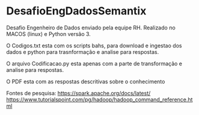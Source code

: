 # DesafioEngDadosSemantix
Desafio Engenheiro de Dados enviado pela equipe RH. Realizado no MACOS (linux) e Python versão 3.

O Codigos.txt esta com os scripts bahs, para download e ingestao dos dados e python para trasnformação e analise para respostas.

O  arquivo Codificacao.py esta apenas com a parte de transformação e analise para respostas.

O PDF esta com as respostas descritivas sobre o conhecimento


Fontes de pesquisa:
https://spark.apache.org/docs/latest/
https://www.tutorialspoint.com/pg/hadoop/hadoop_command_reference.html

